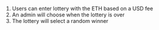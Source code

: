 1. Users can enter lottery with the ETH based on a USD fee
2. An admin will choose when the lottery is over
3. The lottery will select a random winner